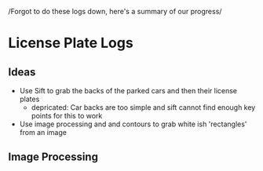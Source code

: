 /Forgot to do these logs down, here's a summary of our progress/

# License Plate Logs

## Ideas

- Use Sift to grab the backs of the parked cars and then their license plates
  - depricated: Car backs are too simple and sift cannot find enough key points for this to work 
- Use image processing and and contours to grab white ish 'rectangles' from an image

## Image Processing

